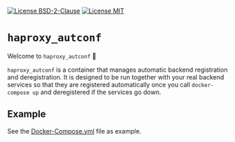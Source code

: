 [![License BSD-2-Clause](https://img.shields.io/badge/License-BSD--2--Clause-blue.svg)](https://opensource.org/licenses/BSD-2-Clause)
[![License MIT](https://img.shields.io/badge/License-MIT-blue.svg)](https://opensource.org/licenses/MIT)

# `haproxy_autconf`
Welcome to `haproxy_autconf` 🎉

`haproxy_autconf` is a container that manages automatic backend registration and deregistration. It is designed to be
run together with your real backend services so that they are registered automatically once you call `docker-compose up`
and deregistered if the services go down.

## Example
See the [Docker-Compose.yml](Docker-Compose.yml) file as example.
